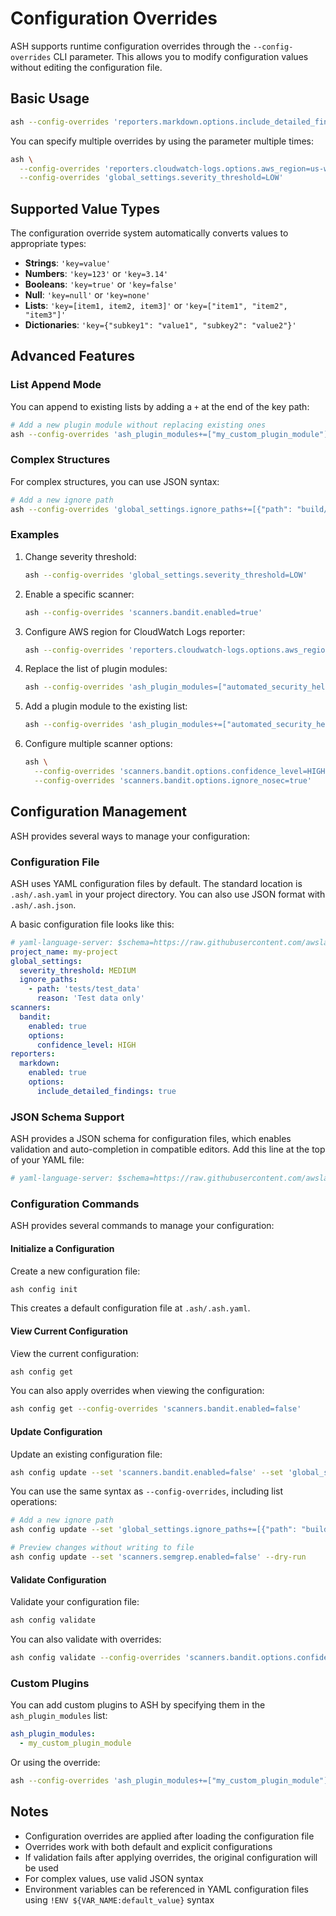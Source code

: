 # Configuration Overrides

ASH supports runtime configuration overrides through the `--config-overrides` CLI parameter. This allows you to modify configuration values without editing the configuration file.

## Basic Usage

```bash
ash --config-overrides 'reporters.markdown.options.include_detailed_findings=true'
```

You can specify multiple overrides by using the parameter multiple times:

```bash
ash \
  --config-overrides 'reporters.cloudwatch-logs.options.aws_region=us-west-2' \
  --config-overrides 'global_settings.severity_threshold=LOW'
```

## Supported Value Types

The configuration override system automatically converts values to appropriate types:

- **Strings**: `'key=value'`
- **Numbers**: `'key=123'` or `'key=3.14'`
- **Booleans**: `'key=true'` or `'key=false'`
- **Null**: `'key=null'` or `'key=none'`
- **Lists**: `'key=[item1, item2, item3]'` or `'key=["item1", "item2", "item3"]'`
- **Dictionaries**: `'key={"subkey1": "value1", "subkey2": "value2"}'`

## Advanced Features

### List Append Mode

You can append to existing lists by adding a `+` at the end of the key path:

```bash
# Add a new plugin module without replacing existing ones
ash --config-overrides 'ash_plugin_modules+=["my_custom_plugin_module"]'
```

### Complex Structures

For complex structures, you can use JSON syntax:

```bash
# Add a new ignore path
ash --config-overrides 'global_settings.ignore_paths+=[{"path": "build/", "reason": "Generated files"}]'
```

### Examples

1. Change severity threshold:
   ```bash
   ash --config-overrides 'global_settings.severity_threshold=LOW'
   ```

2. Enable a specific scanner:
   ```bash
   ash --config-overrides 'scanners.bandit.enabled=true'
   ```

3. Configure AWS region for CloudWatch Logs reporter:
   ```bash
   ash --config-overrides 'reporters.cloudwatch-logs.options.aws_region=us-west-2'
   ```

4. Replace the list of plugin modules:
   ```bash
   ash --config-overrides 'ash_plugin_modules=["automated_security_helper.plugin_modules.ash_aws_plugins"]'
   ```

5. Add a plugin module to the existing list:
   ```bash
   ash --config-overrides 'ash_plugin_modules+=["automated_security_helper.plugin_modules.custom_plugin"]'
   ```

6. Configure multiple scanner options:
   ```bash
   ash \
     --config-overrides 'scanners.bandit.options.confidence_level=HIGH' \
     --config-overrides 'scanners.bandit.options.ignore_nosec=true'
   ```

## Configuration Management

ASH provides several ways to manage your configuration:

### Configuration File

ASH uses YAML configuration files by default. The standard location is `.ash/.ash.yaml` in your project directory. You can also use JSON format with `.ash/.ash.json`.

A basic configuration file looks like this:

```yaml
# yaml-language-server: $schema=https://raw.githubusercontent.com/awslabs/automated-security-helper/refs/heads/main/automated_security_helper/schemas/AshConfig.json
project_name: my-project
global_settings:
  severity_threshold: MEDIUM
  ignore_paths:
    - path: 'tests/test_data'
      reason: 'Test data only'
scanners:
  bandit:
    enabled: true
    options:
      confidence_level: HIGH
reporters:
  markdown:
    enabled: true
    options:
      include_detailed_findings: true
```

### JSON Schema Support

ASH provides a JSON schema for configuration files, which enables validation and auto-completion in compatible editors. Add this line at the top of your YAML file:

```yaml
# yaml-language-server: $schema=https://raw.githubusercontent.com/awslabs/automated-security-helper/refs/heads/main/automated_security_helper/schemas/AshConfig.json
```

### Configuration Commands

ASH provides several commands to manage your configuration:

#### Initialize a Configuration

Create a new configuration file:

```bash
ash config init
```

This creates a default configuration file at `.ash/.ash.yaml`.

#### View Current Configuration

View the current configuration:

```bash
ash config get
```

You can also apply overrides when viewing the configuration:

```bash
ash config get --config-overrides 'scanners.bandit.enabled=false'
```

#### Update Configuration

Update an existing configuration file:

```bash
ash config update --set 'scanners.bandit.enabled=false' --set 'global_settings.severity_threshold=LOW'
```

You can use the same syntax as `--config-overrides`, including list operations:

```bash
# Add a new ignore path
ash config update --set 'global_settings.ignore_paths+=[{"path": "build/", "reason": "Generated files"}]'

# Preview changes without writing to file
ash config update --set 'scanners.semgrep.enabled=false' --dry-run
```

#### Validate Configuration

Validate your configuration file:

```bash
ash config validate
```

You can also validate with overrides:

```bash
ash config validate --config-overrides 'scanners.bandit.options.confidence_level=HIGH'
```

### Custom Plugins

You can add custom plugins to ASH by specifying them in the `ash_plugin_modules` list:

```yaml
ash_plugin_modules:
  - my_custom_plugin_module
```

Or using the override:

```bash
ash --config-overrides 'ash_plugin_modules+=["my_custom_plugin_module"]'
```

## Notes

- Configuration overrides are applied after loading the configuration file
- Overrides work with both default and explicit configurations
- If validation fails after applying overrides, the original configuration will be used
- For complex values, use valid JSON syntax
- Environment variables can be referenced in YAML configuration files using `!ENV ${VAR_NAME:default_value}` syntax
